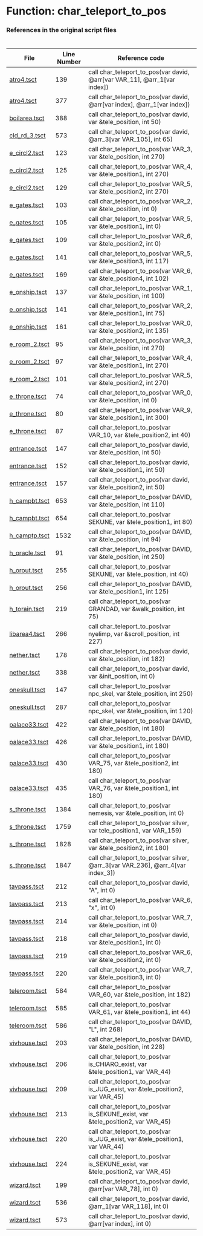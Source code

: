 # Function: char_teleport_to_pos
### References in the original script files

#

| File | Line Number | Reference code |
| --- | --- | --- |
| [atro4.tsct](../../../out/atro4.tsct#L139) | 139 | call char_teleport_to_pos(var david, @arr[var VAR_11], @arr_1[var index]) |
| [atro4.tsct](../../../out/atro4.tsct#L377) | 377 | call char_teleport_to_pos(var david, @arr[var index], @arr_1[var index]) |
| [boilarea.tsct](../../../out/boilarea.tsct#L388) | 388 | call char_teleport_to_pos(var david, var &tele_position, int 50) |
| [cld_rd_3.tsct](../../../out/cld_rd_3.tsct#L573) | 573 | call char_teleport_to_pos(var david, @arr_3[var VAR_105], int 65) |
| [e_circl2.tsct](../../../out/e_circl2.tsct#L123) | 123 | call char_teleport_to_pos(var VAR_3, var &tele_position, int 270) |
| [e_circl2.tsct](../../../out/e_circl2.tsct#L125) | 125 | call char_teleport_to_pos(var VAR_4, var &tele_position1, int 270) |
| [e_circl2.tsct](../../../out/e_circl2.tsct#L129) | 129 | call char_teleport_to_pos(var VAR_5, var &tele_position2, int 270) |
| [e_gates.tsct](../../../out/e_gates.tsct#L103) | 103 | call char_teleport_to_pos(var VAR_2, var &tele_position, int 0) |
| [e_gates.tsct](../../../out/e_gates.tsct#L105) | 105 | call char_teleport_to_pos(var VAR_5, var &tele_position1, int 0) |
| [e_gates.tsct](../../../out/e_gates.tsct#L109) | 109 | call char_teleport_to_pos(var VAR_6, var &tele_position2, int 0) |
| [e_gates.tsct](../../../out/e_gates.tsct#L141) | 141 | call char_teleport_to_pos(var VAR_5, var &tele_position3, int 117) |
| [e_gates.tsct](../../../out/e_gates.tsct#L169) | 169 | call char_teleport_to_pos(var VAR_6, var &tele_position4, int 102) |
| [e_onship.tsct](../../../out/e_onship.tsct#L137) | 137 | call char_teleport_to_pos(var VAR_1, var &tele_position, int 100) |
| [e_onship.tsct](../../../out/e_onship.tsct#L141) | 141 | call char_teleport_to_pos(var VAR_2, var &tele_position1, int 75) |
| [e_onship.tsct](../../../out/e_onship.tsct#L161) | 161 | call char_teleport_to_pos(var VAR_0, var &tele_position2, int 135) |
| [e_room_2.tsct](../../../out/e_room_2.tsct#L95) | 95 | call char_teleport_to_pos(var VAR_3, var &tele_position, int 270) |
| [e_room_2.tsct](../../../out/e_room_2.tsct#L97) | 97 | call char_teleport_to_pos(var VAR_4, var &tele_position1, int 270) |
| [e_room_2.tsct](../../../out/e_room_2.tsct#L101) | 101 | call char_teleport_to_pos(var VAR_5, var &tele_position2, int 270) |
| [e_throne.tsct](../../../out/e_throne.tsct#L74) | 74 | call char_teleport_to_pos(var VAR_0, var &tele_position, int 0) |
| [e_throne.tsct](../../../out/e_throne.tsct#L80) | 80 | call char_teleport_to_pos(var VAR_9, var &tele_position1, int 300) |
| [e_throne.tsct](../../../out/e_throne.tsct#L87) | 87 | call char_teleport_to_pos(var VAR_10, var &tele_position2, int 40) |
| [entrance.tsct](../../../out/entrance.tsct#L147) | 147 | call char_teleport_to_pos(var david, var &tele_position, int 50) |
| [entrance.tsct](../../../out/entrance.tsct#L152) | 152 | call char_teleport_to_pos(var david, var &tele_position1, int 50) |
| [entrance.tsct](../../../out/entrance.tsct#L157) | 157 | call char_teleport_to_pos(var david, var &tele_position2, int 50) |
| [h_campbt.tsct](../../../out/h_campbt.tsct#L653) | 653 | call char_teleport_to_pos(var DAVID, var &tele_position, int 110) |
| [h_campbt.tsct](../../../out/h_campbt.tsct#L654) | 654 | call char_teleport_to_pos(var SEKUNE, var &tele_position1, int 80) |
| [h_camptp.tsct](../../../out/h_camptp.tsct#L1532) | 1532 | call char_teleport_to_pos(var DAVID, var &tele_position, int 94) |
| [h_oracle.tsct](../../../out/h_oracle.tsct#L91) | 91 | call char_teleport_to_pos(var DAVID, var &tele_position, int 250) |
| [h_orout.tsct](../../../out/h_orout.tsct#L255) | 255 | call char_teleport_to_pos(var SEKUNE, var &tele_position, int 40) |
| [h_orout.tsct](../../../out/h_orout.tsct#L256) | 256 | call char_teleport_to_pos(var DAVID, var &tele_position1, int 125) |
| [h_torain.tsct](../../../out/h_torain.tsct#L219) | 219 | call char_teleport_to_pos(var GRANDAD, var &walk_position, int 75) |
| [libarea4.tsct](../../../out/libarea4.tsct#L266) | 266 | call char_teleport_to_pos(var nyelimp, var &scroll_position, int 227) |
| [nether.tsct](../../../out/nether.tsct#L178) | 178 | call char_teleport_to_pos(var david, var &tele_position, int 182) |
| [nether.tsct](../../../out/nether.tsct#L338) | 338 | call char_teleport_to_pos(var david, var &init_position, int 0) |
| [oneskull.tsct](../../../out/oneskull.tsct#L147) | 147 | call char_teleport_to_pos(var npc_skel, var &tele_position, int 250) |
| [oneskull.tsct](../../../out/oneskull.tsct#L287) | 287 | call char_teleport_to_pos(var npc_skel, var &tele_position, int 120) |
| [palace33.tsct](../../../out/palace33.tsct#L422) | 422 | call char_teleport_to_pos(var DAVID, var &tele_position, int 180) |
| [palace33.tsct](../../../out/palace33.tsct#L426) | 426 | call char_teleport_to_pos(var DAVID, var &tele_position1, int 180) |
| [palace33.tsct](../../../out/palace33.tsct#L430) | 430 | call char_teleport_to_pos(var VAR_75, var &tele_position2, int 180) |
| [palace33.tsct](../../../out/palace33.tsct#L435) | 435 | call char_teleport_to_pos(var VAR_76, var &tele_position1, int 180) |
| [s_throne.tsct](../../../out/s_throne.tsct#L1384) | 1384 | call char_teleport_to_pos(var nemesis, var &tele_position, int 0) |
| [s_throne.tsct](../../../out/s_throne.tsct#L1759) | 1759 | call char_teleport_to_pos(var silver, var tele_position1, var VAR_159) |
| [s_throne.tsct](../../../out/s_throne.tsct#L1828) | 1828 | call char_teleport_to_pos(var silver, var &tele_position2, int 180) |
| [s_throne.tsct](../../../out/s_throne.tsct#L1847) | 1847 | call char_teleport_to_pos(var silver, @arr_3[var VAR_236], @arr_4[var index_3]) |
| [tavpass.tsct](../../../out/tavpass.tsct#L212) | 212 | call char_teleport_to_pos(var david, "A", int 0) |
| [tavpass.tsct](../../../out/tavpass.tsct#L213) | 213 | call char_teleport_to_pos(var VAR_6, "x", int 0) |
| [tavpass.tsct](../../../out/tavpass.tsct#L214) | 214 | call char_teleport_to_pos(var VAR_7, var &tele_position, int 0) |
| [tavpass.tsct](../../../out/tavpass.tsct#L218) | 218 | call char_teleport_to_pos(var david, var &tele_position1, int 0) |
| [tavpass.tsct](../../../out/tavpass.tsct#L219) | 219 | call char_teleport_to_pos(var VAR_6, var &tele_position2, int 0) |
| [tavpass.tsct](../../../out/tavpass.tsct#L220) | 220 | call char_teleport_to_pos(var VAR_7, var &tele_position3, int 0) |
| [teleroom.tsct](../../../out/teleroom.tsct#L584) | 584 | call char_teleport_to_pos(var VAR_60, var &tele_position, int 182) |
| [teleroom.tsct](../../../out/teleroom.tsct#L585) | 585 | call char_teleport_to_pos(var VAR_61, var &tele_position1, int 44) |
| [teleroom.tsct](../../../out/teleroom.tsct#L586) | 586 | call char_teleport_to_pos(var DAVID, "L", int 268) |
| [vivhouse.tsct](../../../out/vivhouse.tsct#L203) | 203 | call char_teleport_to_pos(var DAVID, var &tele_position, int 228) |
| [vivhouse.tsct](../../../out/vivhouse.tsct#L206) | 206 | call char_teleport_to_pos(var is_CHIARO_exist, var &tele_position1, var VAR_44) |
| [vivhouse.tsct](../../../out/vivhouse.tsct#L209) | 209 | call char_teleport_to_pos(var is_JUG_exist, var &tele_position2, var VAR_45) |
| [vivhouse.tsct](../../../out/vivhouse.tsct#L213) | 213 | call char_teleport_to_pos(var is_SEKUNE_exist, var &tele_position2, var VAR_45) |
| [vivhouse.tsct](../../../out/vivhouse.tsct#L220) | 220 | call char_teleport_to_pos(var is_JUG_exist, var &tele_position1, var VAR_44) |
| [vivhouse.tsct](../../../out/vivhouse.tsct#L224) | 224 | call char_teleport_to_pos(var is_SEKUNE_exist, var &tele_position2, var VAR_45) |
| [wizard.tsct](../../../out/wizard.tsct#L199) | 199 | call char_teleport_to_pos(var david, @arr[var VAR_78], int 0) |
| [wizard.tsct](../../../out/wizard.tsct#L536) | 536 | call char_teleport_to_pos(var david, @arr_1[var VAR_118], int 0) |
| [wizard.tsct](../../../out/wizard.tsct#L573) | 573 | call char_teleport_to_pos(var david, @arr[var index], int 0) |

